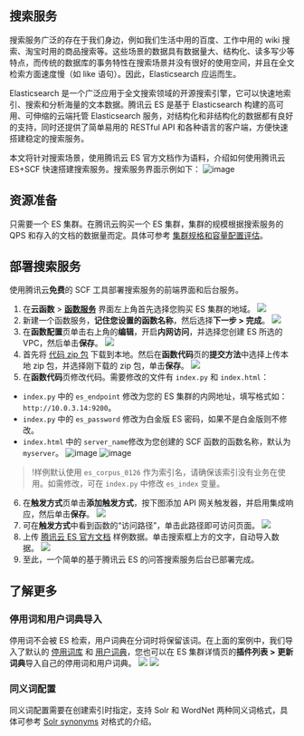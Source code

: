 ## 搜索服务
搜索服务广泛的存在于我们身边，例如我们生活中用的百度、工作中用的 wiki 搜索、淘宝时用的商品搜索等。这些场景的数据具有数据量大、结构化、读多写少等特点，而传统的数据库的事务特性在搜索场景并没有很好的使用空间，并且在全文检索方面速度慢（如 like 语句）。因此，Elasticsearch 应运而生。

Elasticsearch 是一个广泛应用于全文搜索领域的开源搜索引擎，它可以快速地索引、搜索和分析海量的文本数据。腾讯云 ES 是基于 Elasticsearch 构建的高可用、可伸缩的云端托管 Elasticsearch 服务，对结构化和非结构化的数据都有良好的支持，同时还提供了简单易用的 RESTful API 和各种语言的客户端，方便快速搭建稳定的搜索服务。

本文将针对搜索场景，使用腾讯云 ES 官方文档作为语料，介绍如何使用腾讯云 ES+SCF 快速搭建搜索服务。搜索服务界面示例如下：
![image](https://main.qcloudimg.com/raw/c837b6b478b53cc821765588a9403744.png)

## 资源准备
只需要一个 ES 集群。在腾讯云购买一个 ES 集群，集群的规模根据搜索服务的 QPS 和存入的文档的数据量而定。具体可参考 [集群规格和容量配置评估](https://cloud.tencent.com/document/product/845/19551)。

## 部署搜索服务
使用腾讯云**免费**的 SCF 工具部署搜索服务的前端界面和后台服务。
1. 在**云函数** > [**函数服务**](https://console.cloud.tencent.com/scf/list?rid=1&ns=default) 界面左上角首先选择您购买 ES 集群的地域。
![](https://main.qcloudimg.com/raw/acff301e0865deeeae3e07de6275127e.png)
2. 新建一个函数服务，**记住您设置的函数名称**，然后选择**下一步 > 完成**。
![](https://main.qcloudimg.com/raw/a95ad851839e032fad804f9840396e80.png)
3. 在**函数配置**页单击右上角的**编辑**，开启**内网访问**，并选择您创建 ES 所选的 VPC，然后单击**保存**。
![](https://main.qcloudimg.com/raw/911af3571ffa69053edfd1a03dfebd19.png)
4. 首先将 [代码 zip 包](https://es-bot-1254139681.cos.ap-guangzhou.myqcloud.com/myserver.zip) 下载到本地。然后在**函数代码**页的**提交方法**中选择上传本地 zip 包，并选择刚下载的 zip 包，单击**保存**。
![](https://main.qcloudimg.com/raw/c8e23480efafc1b7f949271006939b0b.png)
5. 在**函数代码**页修改代码。需要修改的文件有 `index.py` 和 `index.html`：
 - `index.py` 中的 `es_endpoint` 修改为您的 ES 集群的内网地址，填写格式如：`http://10.0.3.14:9200`。
 - `index.py` 中的 `es_password` 修改为白金版 ES 密码，如果不是白金版则不修改。
 - `index.html` 中的 `server_name`修改为您创建的 SCF 函数的函数名称，默认为 `myserver`。
![image](https://main.qcloudimg.com/raw/92e0188267f8e15c7ae507002a0124e3.png)
![image](https://main.qcloudimg.com/raw/c035a9fc3a4247230ad2b1cc49e9f253.png)
>!样例默认使用 `es_corpus_0126` 作为索引名，请确保该索引没有业务在使用。如需修改，可在 `index.py` 中修改 `es_index` 变量。
6. 在**触发方式**页单击**添加触发方式**，按下图添加 API 网关触发器，并启用集成响应，然后单击**保存**。
![](https://main.qcloudimg.com/raw/065c08837097b564c8b7e58032297d32.png)
7. 可在**触发方式**中看到函数的“访问路径”，单击此路径即可访问页面。
![](https://main.qcloudimg.com/raw/b421c38e4f9b4e25a1bd15a04dcce33e.png)
8. 上传 [腾讯云 ES 官方文档](https://cloud.tencent.com/document/product/845) 样例数据。单击搜索框上方的文字，自动导入数据。
![](https://main.qcloudimg.com/raw/d4be7b12ec7a70a565abfb63ca77d967.png)
9. 至此，一个简单的基于腾讯云 ES 的问答搜索服务后台已部署完成。

## 了解更多
### 停用词和用户词典导入
停用词不会被 ES 检索，用户词典在分词时将保留该词。在上面的案例中，我们导入了默认的 [停用词库](https://es-bot-1254139681.cos.ap-guangzhou.myqcloud.com/stopwords.dic) 和 [用户词典](https://es-bot-1254139681.cos.ap-guangzhou.myqcloud.com/user_dict.dic)，您也可以在 ES 集群详情页的**插件列表 >** **更新词典**导入自己的停用词和用户词典。
![](https://main.qcloudimg.com/raw/9fdddd0b2e9e58d228412c0db068802e.png)
![](https://main.qcloudimg.com/raw/d0bc4d4f55bf4896cc720f154ef048fc.png)

### 同义词配置
同义词配置需要在创建索引时指定，支持 Solr 和 WordNet 两种同义词格式，具体可参考 [Solr synonyms](https://www.elastic.co/guide/en/elasticsearch/reference/6.4/analysis-synonym-tokenfilter.html#_solr_synonyms) 对格式的介绍。
